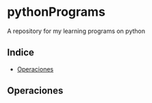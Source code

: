 # pythonPrograms
A repository for my learning programs on python

## Indice
- [Operaciones](#operaciones)

## Operaciones
